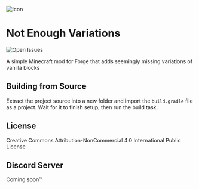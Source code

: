 ![Icon](https://media.discordapp.net/attachments/776166607448965133/952346536145190952/Not_Enough_Variants_Icon.png)

# Not Enough Variations
![Open Issues](https://img.shields.io/github/issues/elephant1214/NotEnoughVariations)

A simple Minecraft mod for Forge that adds seemingly missing variations of vanilla blocks

## Building from Source
Extract the project source into a new folder and import the `build.gradle` file as a project. Wait for it to finish setup, then run the build task.

## License
Creative Commons Attribution-NonCommercial 4.0 International Public License

## Discord Server
Coming soon:tm:
